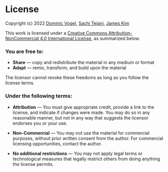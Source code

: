 # License

Copyright (c) 2022 [Dominic Vogel](mailto:dav44@georgetown.edu), [Sachi Tejani](mailto:skt39@georgetown.edu), [James Kim](mailto:jk2211@georgetown.edu)

This work is licensed under a [Creative Commons Attribution-NonCommercial 4.0 International License](http://creativecommons.org/licenses/by-nc/4.0/), as summarized below.


### You are free to:

  + **Share** — copy and redistribute the material in any medium or format
  + **Adapt** — remix, transform, and build upon the material

The licensor cannot revoke these freedoms as long as you follow the license terms.

### Under the following terms:

  + **Attribution** — You must give appropriate credit, provide a link to the license, and indicate if changes were made. You may do so in any reasonable manner, but not in any way that suggests the licensor endorses you or your use.

  + **Non-Commercial** — You may not use the material for commercial purposes, without prior written consent from the author. For commercial licensing opportunities, contact the author.

  + **No additional restrictions** — You may not apply legal terms or technological measures that legally restrict others from doing anything the license permits.
